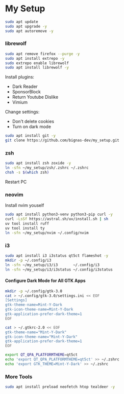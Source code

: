 # My Setup

```bash
sudo apt update
sudo apt upgrade -y
sudo apt autoremove -y
```

### librewolf
```bash
sudo apt remove firefox --purge -y
sudo apt install extrepo -y
sudo extrepo enable librewolf
sudo apt install librewolf -y
```
Install plugins:
- Dark Reader
- SponsorBlock
- Return Youtube Dislike
- Vimium

Change settings:
- Don't delete cookies
- Turn on dark mode

```bash
sudo apt install git -y
git clone https://github.com/bignas-dev/my_setup.git
```

### zsh
```bash
sudo apt install zsh zoxide -y
ln -sfn ~/my_setup/zsh/.zshrc ~/.zshrc
chsh -s $(which zsh)
```
Restart PC

### neovim
Install nvim youself
```bash
sudo apt install python3-venv python3-pip curl -y
curl -LsSf https://astral.sh/uv/install.sh | sh
uv tool install ruff
uv tool install ty
ln -sfn ~/my_setup/nvim ~/.config/nvim
```

### i3
```bash
sudo apt install i3 i3status qt5ct flameshot -y
mkdir -p ~/.config/i3
ln -sfn ~/my_setup/i3/i3       ~/.config/i3
ln -sfn ~/my_setup/i3/i3status ~/.config/i3status
```

#### Configure Dark Mode for All GTK Apps
```bash
mkdir -p ~/.config/gtk-3.0
cat > ~/.config/gtk-3.0/settings.ini << EOF
[Settings]
gtk-theme-name=Mint-Y-Dark
gtk-icon-theme-name=Mint-Y-Dark
gtk-application-prefer-dark-theme=1
EOF

cat > ~/.gtkrc-2.0 << EOF
gtk-theme-name="Mint-Y-Dark"
gtk-icon-theme-name="Mint-Y-Dark"
gtk-application-prefer-dark-theme=1
EOF

export QT_QPA_PLATFORMTHEME=qt5ct
echo 'export QT_QPA_PLATFORMTHEME=qt5ct' >> ~/.zshrc
echo 'export GTK_THEME=Mint-Y-Dark' >> ~/.zshrc
```

### More Tools
```bash
sudo apt install preload neofetch htop tealdeer -y
```

